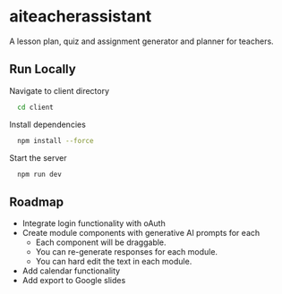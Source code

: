 # aiteacherassistant

A lesson plan, quiz and assignment generator and planner for teachers. 

## Run Locally

Navigate to client directory

```bash
  cd client
```

Install dependencies

```bash
  npm install --force
```

Start the server

```bash
  npm run dev
```


## Roadmap

- Integrate login functionality with oAuth
- Create module components with generative AI prompts for each
    - Each component will be draggable.
    - You can re-generate responses for each module. 
    - You can hard edit the text in each module. 
- Add calendar functionality
- Add export to Google slides

